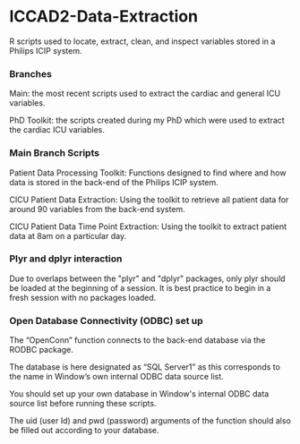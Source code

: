 # ICCAD2-Data-Extraction

R scripts used to locate, extract, clean, and inspect variables stored in a Philips ICIP system.

### Branches

Main: the most recent scripts used to extract the cardiac and general ICU variables.

PhD Toolkit: the scripts created during my PhD which were used to extract the cardiac ICU variables.

### Main Branch Scripts

Patient Data Processing Toolkit: Functions designed to find where and how data is stored in the back-end of the Philips ICIP system.

CICU Patient Data Extraction: Using the toolkit to retrieve all patient data for around 90 variables from the back-end system.

CICU Patient Data Time Point Extraction: Using the toolkit to extract patient data at 8am on a particular day.

### Plyr and dplyr interaction
Due to overlaps between the "plyr" and "dplyr" packages, only plyr should be loaded at the beginning of a session. It is best practice to begin in a fresh session with no packages loaded.

### Open Database Connectivity (ODBC) set up
The “OpenConn” function connects to the back-end database via the RODBC package.

The database is here designated as “SQL Server1” as this corresponds to the name in Window’s own internal ODBC data source list.

You should set up your own database in Window's internal ODBC data source list before running these scripts.

The uid (user Id) and pwd (password) arguments of the function should also be filled out according to your database.
